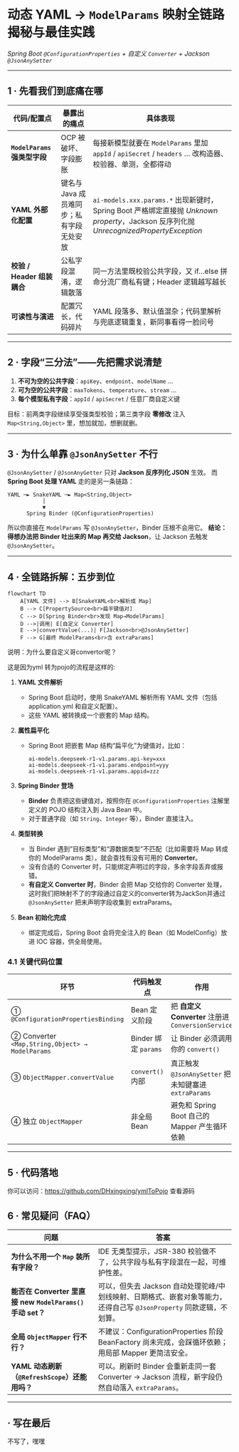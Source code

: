 # 动态 YAML → `ModelParams` 映射全链路揭秘与最佳实践

*Spring Boot `@ConfigurationProperties` + 自定义 `Converter` + Jackson `@JsonAnySetter`*

---

## 1 · 先看我们到底痛在哪

| 代码/配置点                  | 暴露出的痛点                  | 具体表现                                                                                                                |
| ----------------------- | ----------------------- | ------------------------------------------------------------------------------------------------------------------- |
| **`ModelParams` 强类型字段** | OCP 被破坏、字段膨胀            | 每接新模型就要在 `ModelParams` 里加 `appId` / `apiSecret` / `headers` … 改构造器、校验器、单测，全都得动                                      |
| **YAML 外部化配置**          | 键名与 Java 成员难同步；私有字段无处安放 | `ai-models.xxx.params.*` 出现新键时，Spring Boot 严格绑定直接抛 *Unknown property*，Jackson 反序列化抛 *UnrecognizedPropertyException* |
| **校验 / Header 组装耦合**    | 公私字段混淆，逻辑散落             | 同一方法里既校验公共字段，又 if…else 拼命分流厂商私有键；Header 逻辑越写越长                                                                      |
| **可读性与演进**              | 配置冗长，代码碎片               | YAML 段落多、默认值混杂；代码里解析与兜底逻辑重复，新同事看得一脸问号                                                                               |

---

## 2 · 字段“三分法”——先把需求说清楚

1. **不可为空的公共字段**：`apiKey`、`endpoint`、`modelName` …
2. **可为空的公共字段**：`maxTokens`、`temperature`、`stream` …
3. **每个模型私有字段**：`appId` / `apiSecret` / 任意厂商自定义键

目标：前两类字段继续享受强类型校验；第三类字段 **零修改** 注入 `Map<String,Object>` 里，想加就加，想删就删。

---

## 3 · 为什么单靠 `@JsonAnySetter` 不行

`@JsonAnySetter` / `@JsonAnyGetter` 只对 **Jackson 反序列化 JSON** 生效。
而 **Spring Boot 处理 YAML** 走的是另一条链路：

```
YAML ─► SnakeYAML ─► Map<String,Object>
           │
           ▼
      Spring Binder (@ConfigurationProperties)
```

所以你直接在 `ModelParams` 写 `@JsonAnySetter`，Binder 压根不会用它。
**结论：得想办法把 Binder 吐出来的 Map 再交给 Jackson**，让 Jackson 去触发 `@JsonAnySetter`。

---

## 4 · 全链路拆解：五步到位

```mermaid
flowchart TD
    A[YAML 文件] --> B[SnakeYAML<br>解析成 Map]
    B --> C[PropertySource<br>扁平键值对]
    C --> D[Spring Binder<br>发现 Map→ModelParams]
    D -->|调用| E[自定义 Converter]
    E -->|convertValue(...)| F[Jackson<br>@JsonAnySetter]
    F --> G[最终 ModelParams<br>含 extraParams]
```

说明：为什么要自定义哥convertor呢？

这是因为yml 转为pojo的流程是这样的:

1. **YAML 文件解析**

    * Spring Boot 启动时，使用 SnakeYAML 解析所有 YAML 文件（包括 application.yml 和自定义配置）。
    * 这些 YAML 被转换成一个嵌套的 Map 结构。

2. **属性扁平化**

    * Spring Boot 把嵌套 Map 结构“扁平化”为键值对，比如：

      ```
      ai-models.deepseek-r1-v1.params.api-key=xxx
      ai-models.deepseek-r1-v1.params.endpoint=yyy
      ai-models.deepseek-r1-v1.params.appid=zzz
      ```

3. **Spring Binder 登场**

    * **Binder** 负责把这些键值对，按照你在 `@ConfigurationProperties` 注解里定义的 POJO 结构注入到 Java Bean 中。
    * 对于普通字段（如 `String`、`Integer` 等），Binder 直接注入。

4. **类型转换**

    * 当 Binder 遇到“目标类型”和“源数据类型”不匹配（比如需要将 Map 转成你的 ModelParams 类），就会查找有没有可用的 **Converter**。
    * 没有合适的 Converter 时，只能绑定声明过的字段，多余字段丢弃或报错。
    * **有自定义 Converter 时**，Binder 会把 Map 交给你的 Converter 处理，这时我们把映射不了的字段通过自定义的converter转为JackSon并通过 `@JsonAnySetter` 把未声明字段收集到 extraParams。

5. **Bean 初始化完成**

    * 绑定完成后，Spring Boot 会将完全注入的 Bean（如 ModelConfig）放进 IOC 容器，供全局使用。



### 4.1 关键代码位置

| 环节                                              | 代码触发点              | 作用                                          |
| ----------------------------------------------- | ------------------ | ------------------------------------------- |
| ① `@ConfigurationPropertiesBinding`             | Bean 定义阶段          | 把 **自定义 Converter** 注册进 `ConversionService` |
| ② Converter `<Map,String,Object> → ModelParams` | Binder 绑定 `params` | 让 Binder 必须调用你的 `convert()`                 |
| ③ `ObjectMapper.convertValue`                   | `convert()` 内部     | 真正触发 `@JsonAnySetter` 把未知键塞进 `extraParams`  |
| ④ 独立 `ObjectMapper`                             | 非全局 Bean           | 避免和 Spring Boot 自己的 Mapper 产生循环依赖           |

---

## 5 · 代码落地

你可以访问：https://github.com/DHxingxing/ymlToPojo 查看源码 

## 6 · 常见疑问（FAQ）

| 问题                                                | 答案                                                                       |
| ------------------------------------------------- | ------------------------------------------------------------------------ |
| **为什么不用一个 `Map` 装所有字段？**                          | IDE 无类型提示，JSR-380 校验做不了，公共字段与私有字段混在一起，可维护性差。                             |
| **能否在 Converter 里直接 new `ModelParams()` 手动 set？** | 可以，但失去 Jackson 自动处理驼峰/中划线映射、日期格式、嵌套对象等能力，还得自己写 `@JsonProperty` 同款逻辑，不划算。 |
| **全局 `ObjectMapper` 行不行？**                        | 不建议：ConfigurationProperties 阶段 BeanFactory 尚未完成，会踩循环依赖；用局部 Mapper 更简洁安全。 |
| **YAML 动态刷新（`@RefreshScope`）还能用吗？**               | 可以。刷新时 Binder 会重新走同一套 Converter → Jackson 流程，新字段仍然自动落入 `extraParams`。    |

---

##  · 写在最后
不写了，嘿嘿